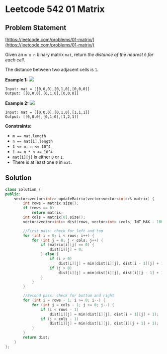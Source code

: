 # Leetcode 542 01 Matrix

## Problem Statement

[https://leetcode.com/problems/01-matrix/](https://leetcode.com/problems/01-matrix/)

Given an `m x n` binary matrix `mat`, return _the distance of the nearest_ `0` _for each cell_.

The distance between two adjacent cells is `1`.

**Example 1:** ![](https://assets.leetcode.com/uploads/2021/04/24/01-1-grid.jpg)

```text
Input: mat = [[0,0,0],[0,1,0],[0,0,0]]
Output: [[0,0,0],[0,1,0],[0,0,0]]
```

**Example 2:** ![](https://assets.leetcode.com/uploads/2021/04/24/01-2-grid.jpg)

```text
Input: mat = [[0,0,0],[0,1,0],[1,1,1]]
Output: [[0,0,0],[0,1,0],[1,2,1]]
```

**Constraints:**

* `m == mat.length`
* `n == mat[i].length`
* `1 <= m, n <= 10^4`
* `1 <= m * n <= 10^4`
* `mat[i][j]` is either `0` or `1`.
* There is at least one `0` in `mat`.

## Solution

```cpp
class Solution {
public:
    vector<vector<int>> updateMatrix(vector<vector<int>>& matrix) {
        int rows = matrix.size();
        if (rows == 0) 
            return matrix;
        int cols = matrix[0].size();
        vector<vector<int>> dist(rows, vector<int> (cols, INT_MAX - 100000));

        //First pass: check for left and top
        for (int i = 0; i < rows; i++) {
            for (int j = 0; j < cols; j++) {
                if (matrix[i][j] == 0) {
                    dist[i][j] = 0;
                } else {
                    if (i > 0)
                        dist[i][j] = min(dist[i][j], dist[i - 1][j] + 1);
                    if (j > 0)
                        dist[i][j] = min(dist[i][j], dist[i][j - 1] + 1);
                }
            }
        }

        //Second pass: check for bottom and right
        for (int i = rows - 1; i >= 0; i--) {
            for (int j = cols - 1; j >= 0; j--) {
                if (i < rows - 1)
                    dist[i][j] = min(dist[i][j], dist[i + 1][j] + 1);
                if (j < cols - 1)
                    dist[i][j] = min(dist[i][j], dist[i][j + 1] + 1);
            }
        }
        return dist;
    }
};
```

